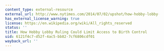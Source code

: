 ```yaml
---
content_type: external-resource
external_url: http://www.nytimes.com/2014/07/02/upshot/how-hobby-lobby-ruling-could-limit-access-to-birth-control.html?ref=us&_r=1&abt=0002&abg=0
has_external_license_warning: true
license: https://en.wikipedia.org/wiki/All_rights_reserved
status: ''
title: How Hobby Lobby Ruling Could Limit Access to Birth Control
uid: 6121f4c7-d52f-4ac5-bb82-7cf6806cdf01
wayback_url: ''
---
```

